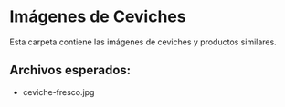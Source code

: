 # Imágenes de Ceviches

Esta carpeta contiene las imágenes de ceviches y productos similares.

## Archivos esperados:
- ceviche-fresco.jpg
